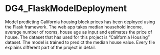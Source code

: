 # DG4_FlaskModelDeployment

Model predicting California housing block prices has been deployed using the Flask framework. The web app takes median household income, average number of rooms, house age as input and estimates the price of house. The dataset that has used for this project is “California Housing” dataset. The model is trained to predict the median house value. Every file explains different part of the project in detail.
